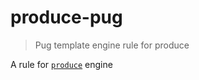 # produce-pug
> Pug template engine rule for produce

A rule for [`produce`](https://github.com/etabits/node-produce) engine
